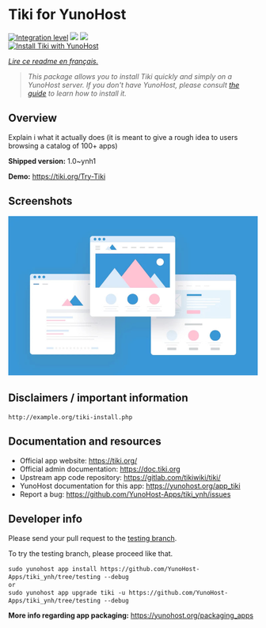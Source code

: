 <!--
N.B.: This README was automatically generated by https://github.com/YunoHost/apps/tree/master/tools/README-generator
It shall NOT be edited by hand.
-->

# Tiki for YunoHost

[![Integration level](https://dash.yunohost.org/integration/tiki.svg)](https://dash.yunohost.org/appci/app/tiki) ![](https://ci-apps.yunohost.org/ci/badges/tiki.status.svg) ![](https://ci-apps.yunohost.org/ci/badges/tiki.maintain.svg)  
[![Install Tiki with YunoHost](https://install-app.yunohost.org/install-with-yunohost.svg)](https://install-app.yunohost.org/?app=tiki)

*[Lire ce readme en français.](./README_fr.md)*

> *This package allows you to install Tiki quickly and simply on a YunoHost server.
If you don't have YunoHost, please consult [the guide](https://yunohost.org/#/install) to learn how to install it.*

## Overview

Explain i what it actually does (it is meant to give a rough idea to users browsing a catalog of 100+ apps)

**Shipped version:** 1.0~ynh1

**Demo:** https://tiki.org/Try-Tiki

## Screenshots

![](./doc/screenshots/example.jpg)

## Disclaimers / important information

`http://example.org/tiki-install.php`
## Documentation and resources

* Official app website: https://tiki.org/
* Official admin documentation: https://doc.tiki.org
* Upstream app code repository: https://gitlab.com/tikiwiki/tiki/
* YunoHost documentation for this app: https://yunohost.org/app_tiki
* Report a bug: https://github.com/YunoHost-Apps/tiki_ynh/issues

## Developer info

Please send your pull request to the [testing branch](https://github.com/YunoHost-Apps/tiki_ynh/tree/testing).

To try the testing branch, please proceed like that.
```
sudo yunohost app install https://github.com/YunoHost-Apps/tiki_ynh/tree/testing --debug
or
sudo yunohost app upgrade tiki -u https://github.com/YunoHost-Apps/tiki_ynh/tree/testing --debug
```

**More info regarding app packaging:** https://yunohost.org/packaging_apps